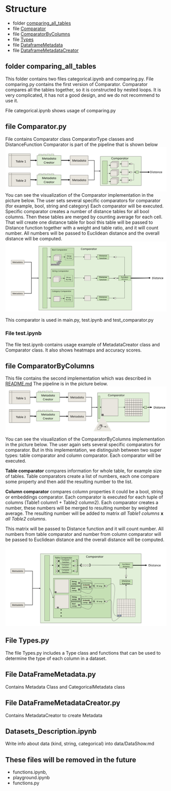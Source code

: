 # Structure
- folder [comparing_all_tables](comparing_all_tables) 
- file [Comparator](Comparator.py)
- file [ComparatorByColumns](ComparatorByColumn.py)
- file [Types](Types.py)
- file [DataframeMetadata](DataFrameMetadata.py)
- file [DataframeMetadataCreator](DataFrameMetadataCreator.py)
## folder comparing_all_tables
This folder contains two files categorical.ipynb and comparing.py.
File comparing.py contains the first version of Comparator.
Comparator compares all the tables together,
so it is constructed by nested loops.
It is very complicated, it has not a good design, and
we do not recommend to use it. 

File categorical.ipynb shows usage of comparing.py

## file Comparator.py
File contains Comparator class ComparatorType classes and DistanceFunction
Comparator is part of the pipeline that is shown below
![img_2.png](../images/pipeline1.png)
You can see the visualization of the Comparator implementation
in the picture below.
The user sets several specific comparators for comparator
(for example, bool, string and category)
Each comparator will be executed.
Specific comparator creates a number of distance tables for all bool columns. 
Then these tables are merged by counting average for each cell.
That will create one distance table for bool this table will be passed to
Distance function together with a weight and table ratio, and it will count number.
All numbers will be passed to Euclidean distance and the overall distance will be computed.
![img.png](images/img.png)

This comparator is used in main.py, test.ipynb and test_comparator.py

### File test.ipynb
The file test.ipynb contains usage example of MetadataCreator class and 
Comparator class. It also shows heatmaps and accuracy scores.


## file ComparatorByColumns
This file contains the second implementation which was described 
in [README.md](../README.md) The pipeline is in the picture below.
![img_3.png](../images/pipeline2.png)
You can see the visualization of the ComparatorByColumns implementation
in the picture below.
The user again sets several specific comparators for comparator.
But in this implementation,
we distinguish between two super types: table comparator and column comparator.
Each comparator will be executed. 

**Table comparator** compares information for whole table, for example size of tables.
Table comparators create a list of numbers, each one compare some
property and then add the resulting number to the list.

**Column comparator** compares column properties it could be a bool, string or embeddings comparator.
Each comparator is executed for each tuple of columns (Table1 column1 + Table2 column2).
Each comparator creates a number, these numbers will be merged to resulting number by weighted average.
The resulting number will be added to matrix _all Table1 columns_ **x** _all Table2 columns_.

This matrix will be passed to Distance function and it will count number.
All numbers from table comparator and number from column comparator will 
be passed to Euclidean distance and the overall distance will be computed.

![img.png](../images/ComparatorByColumn.png)

## File Types.py 
The file Types.py includes a Type class and functions
that can be used to determine the type of each column in a dataset.

## File DataFrameMetadata.py
Contains Metadata Class and CategoricalMetadata class

## File DataFrameMetadataCreator.py
Contains MetadataCreator to create Metadata
## Datasets_Description.ipynb
Write info about data (kind, string, categorical) into data/DataShow.md
## These files will be removed in the future
- functions.ipynb,
- playground.ipynb
- functions.py

